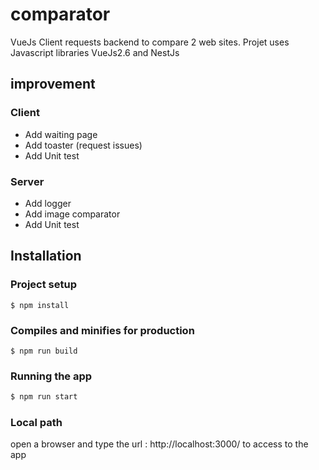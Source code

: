 # comparator
VueJs Client requests backend to compare 2 web sites.
Projet uses Javascript libraries VueJs2.6 and NestJs

## improvement

### Client
* Add waiting page
* Add toaster (request issues)
* Add Unit test
	
### Server
* Add logger
* Add image comparator
* Add Unit test


## Installation

### Project setup
```
$ npm install
```

### Compiles and minifies for production
```
$ npm run build
```


### Running the app

```bash
$ npm run start
```

### Local path

open a browser and type the url : http://localhost:3000/ to access to the app